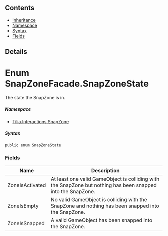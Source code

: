 ## Contents

* [Inheritance]
* [Namespace]
* [Syntax]
* [Fields]

## Details

# Enum SnapZoneFacade.SnapZoneState

The state the SnapZone is in.

##### Namespace

* [Tilia.Interactions.SnapZone]

##### Syntax

```
public enum SnapZoneState
```

### Fields

| Name | Description |
| --- | --- |
| ZoneIsActivated | At least one valid GameObject is colliding with the SnapZone but nothing has been snapped into the SnapZone. |
| ZoneIsEmpty | No valid GameObject is colliding with the SnapZone and nothing has been snapped into the SnapZone. |
| ZoneIsSnapped | A valid GameObject has been snapped into the SnapZone. |

[Tilia.Interactions.SnapZone]: README.md
[Inheritance]: #Inheritance
[Namespace]: #Namespace
[Syntax]: #Syntax
[Fields]: #Fields
